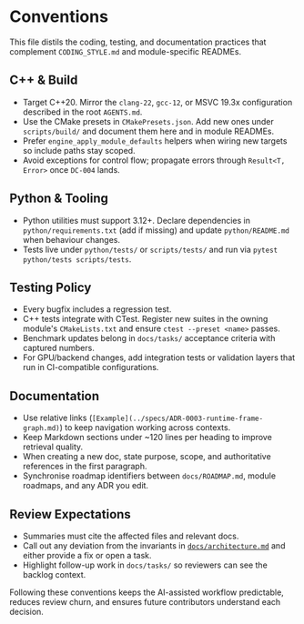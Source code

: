 # Conventions

This file distils the coding, testing, and documentation practices that complement `CODING_STYLE.md` and module-specific READMEs.

## C++ & Build
- Target C++20. Mirror the `clang-22`, `gcc-12`, or MSVC 19.3x configuration described in the root `AGENTS.md`.
- Use the CMake presets in `CMakePresets.json`. Add new ones under `scripts/build/` and document them here and in module READMEs.
- Prefer `engine_apply_module_defaults` helpers when wiring new targets so include paths stay scoped.
- Avoid exceptions for control flow; propagate errors through `Result<T, Error>` once `DC-004` lands.

## Python & Tooling
- Python utilities must support 3.12+. Declare dependencies in `python/requirements.txt` (add if missing) and update `python/README.md` when behaviour changes.
- Tests live under `python/tests/` or `scripts/tests/` and run via `pytest python/tests scripts/tests`.

## Testing Policy
- Every bugfix includes a regression test.
- C++ tests integrate with CTest. Register new suites in the owning module's `CMakeLists.txt` and ensure `ctest --preset <name>` passes.
- Benchmark updates belong in `docs/tasks/` acceptance criteria with captured numbers.
- For GPU/backend changes, add integration tests or validation layers that run in CI-compatible configurations.

## Documentation
- Use relative links (`[Example](../specs/ADR-0003-runtime-frame-graph.md)`) to keep navigation working across contexts.
- Keep Markdown sections under ~120 lines per heading to improve retrieval quality.
- When creating a new doc, state purpose, scope, and authoritative references in the first paragraph.
- Synchronise roadmap identifiers between `docs/ROADMAP.md`, module roadmaps, and any ADR you edit.

## Review Expectations
- Summaries must cite the affected files and relevant docs.
- Call out any deviation from the invariants in [`docs/architecture.md`](architecture.md) and either provide a fix or open a task.
- Highlight follow-up work in `docs/tasks/` so reviewers can see the backlog context.

Following these conventions keeps the AI-assisted workflow predictable, reduces review churn, and ensures future contributors understand each decision.

